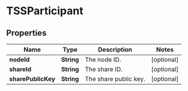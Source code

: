 

# TSSParticipant


## Properties

| Name | Type | Description | Notes |
|------------ | ------------- | ------------- | -------------|
|**nodeId** | **String** | The node ID. |  [optional] |
|**shareId** | **String** | The share ID. |  [optional] |
|**sharePublicKey** | **String** | The share public key. |  [optional] |



